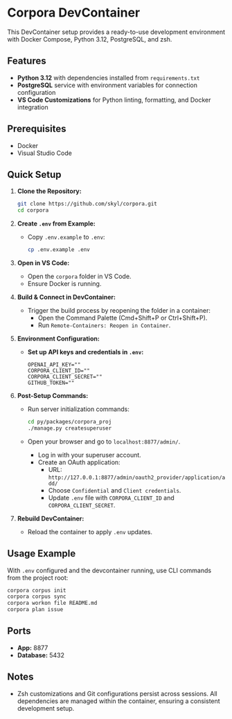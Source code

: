 # Corpora DevContainer

This DevContainer setup provides a ready-to-use development environment with Docker Compose, Python 3.12, PostgreSQL, and zsh.

## Features
- **Python 3.12** with dependencies installed from `requirements.txt`
- **PostgreSQL** service with environment variables for connection configuration
- **VS Code Customizations** for Python linting, formatting, and Docker integration

## Prerequisites
- Docker
- Visual Studio Code

## Quick Setup
1. **Clone the Repository:**

   ```bash
   git clone https://github.com/skyl/corpora.git
   cd corpora
   ```

2. **Create `.env` from Example:**
   - Copy `.env.example` to `.env`:
     
     ```bash
     cp .env.example .env
     ```

3. **Open in VS Code:**
   - Open the `corpora` folder in VS Code.
   - Ensure Docker is running.

4. **Build & Connect in DevContainer:**
   - Trigger the build process by reopening the folder in a container:
     - Open the Command Palette (Cmd+Shift+P or Ctrl+Shift+P).
     - Run `Remote-Containers: Reopen in Container`.

5. **Environment Configuration:**
   - **Set up API keys and credentials in `.env`:**
     
     ```
     OPENAI_API_KEY=""
     CORPORA_CLIENT_ID=""
     CORPORA_CLIENT_SECRET=""
     GITHUB_TOKEN=""
     ```

6. **Post-Setup Commands:**
   - Run server initialization commands:

     ```bash
     cd py/packages/corpora_proj
     ./manage.py createsuperuser
     ```
   - Open your browser and go to `localhost:8877/admin/`.
     - Log in with your superuser account.
     - Create an OAuth application:
       - URL: `http://127.0.0.1:8877/admin/oauth2_provider/application/add/`
       - Choose `Confidential` and `Client credentials`.
       - Update `.env` file with `CORPORA_CLIENT_ID` and `CORPORA_CLIENT_SECRET`.

7. **Rebuild DevContainer:**
   - Reload the container to apply `.env` updates.

## Usage Example

With `.env` configured and the devcontainer running, use CLI commands from the project root:

```bash
corpora corpus init
corpora corpus sync
corpora workon file README.md
corpora plan issue
```

## Ports
- **App:** 8877
- **Database:** 5432

## Notes
- Zsh customizations and Git configurations persist across sessions. All dependencies are managed within the container, ensuring a consistent development setup.